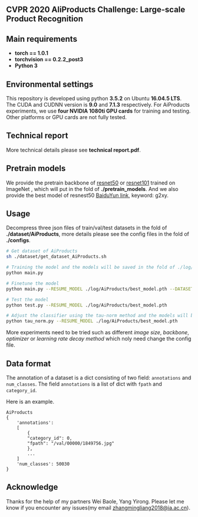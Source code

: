 ## CVPR 2020 AliProducts Challenge: Large-scale Product Recognition

## Main requirements

  * **torch == 1.0.1**
  * **torchvision == 0.2.2_post3**
  * **Python 3**

## Environmental settings
This repository is developed using python **3.5.2** on Ubuntu **16.04.5 LTS**. The CUDA and CUDNN version is **9.0** and **7.1.3** respectively. For AiProducts experiments, we use **four NVIDIA 1080ti GPU cards** for training and testing. Other platforms or GPU cards are not fully tested.

## Technical report
More technical details please see **technical report.pdf**.

## Pretrain models

We provide the pretrain backbone of [resnet50](https://download.pytorch.org/models/resnet50-19c8e357.pth) or [resnet101](https://download.pytorch.org/models/resnet101-5d3b4d8f.pth) trained on ImageNet , which will put in the fold of **./pretrain_models**.
And we also provide the best model of resnest50 [BaiduYun link](https://pan.baidu.com/s/1stfwhTeEALCofVFIKqGmvw), keyword: g2xy.


## Usage

Decompress three json files of train/val/test datasets in the fold of **./dataset/AiProducts**, more details please see the config files in the fold of **./configs**.

```bash
# Get dataset of AiProducts
sh ./dataset/get_dataset_AiProducts.sh
```

```bash
# Training the model and the models will be saved in the fold of ./log/AiProducts 
python main.py  
```

```bash
# Finetune the model
python main.py --RESUME_MODEL ./log/AiProducts/best_model.pth --DATASET_TRAIN_JSON ./dataset/AiProducts/converted_val.json 
```
 
```bash
# Test the model
python test.py --RESUME_MODEL ./log/AiProducts/best_model.pth
```

```bash
# Adjust the classifier using the tau-norm method and the models will be saved in the fold of ./log_tau
python tau_norm.py --RESUME_MODEL ./log/AiProducts/best_model.pth
```

More experiments need to be tried such as different *image size*, *backbone*, *optimizer* or *learning rate decay method* which noly need change the config file.

## Data format

The annotation of a dataset is a dict consisting of two field: `annotations` and `num_classes`.
The field `annotations` is a list of dict with `fpath` and `category_id`.

Here is an example.
```
AiProducts
{
    'annotations': 
	[
        {
		"category_id": 0, 
		"fpath": "/val/00000/1849756.jpg"
        },
        ...
    ]
    'num_classes': 50030
}
```
## Acknowledge

Thanks for the help of my partners Wei Baole, Yang Yirong. Please let me know if you encounter any issues(my email zhangmingliang2018@ia.ac.cn).

